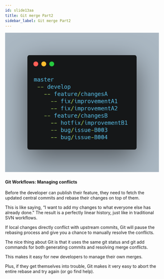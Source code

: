 ```yaml
---
id: slide13aa
title: Git merge Part2
sidebar_label: Git merge Part2
---
```




![xxx](https://raw.githubusercontent.com/ChickenKyiv/awesome-git-article/master/img/merge/simple-git-flow.png)

#### Git Workflows: Managing conflicts

Before the developer can publish their feature, they need to fetch the updated central commits and rebase their changes on top of them.

This is like saying, “I want to add my changes to what everyone else has already done.” The result is a perfectly linear history, just like in traditional SVN workflows.

If local changes directly conflict with upstream commits, Git will pause the rebasing process and give you a chance to manually resolve the conflicts.

The nice thing about Git is that it uses the same git status and git add commands for both generating commits and resolving merge conflicts.

This makes it easy for new developers to manage their own merges.

Plus, if they get themselves into trouble, Git makes it very easy to abort the entire rebase and try again (or go find help).
